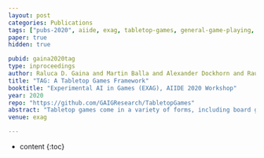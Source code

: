 ```yaml
---
layout: post
categories: Publications
tags: ["pubs-2020", aiide, exag, tabletop-games, general-game-playing, rhea, mcts]
paper: true
hidden: true

pubid: gaina2020tag
type: inproceedings
author: Raluca D. Gaina and Martin Balla and Alexander Dockhorn and Raul Montoliu and Diego Perez-Liebana 
title: "TAG: A Tabletop Games Framework"
booktitle: "Experimental AI in Games (EXAG), AIIDE 2020 Workshop"
year: 2020
repo: "https://github.com/GAIGResearch/TabletopGames"
abstract: "Tabletop games come in a variety of forms, including board games, card games, and dice games. In recent years, their complexity has considerably increased, with many components, rules that change dynamically through the game, diverse player roles, and a series of control parameters that influence a game's balance. As such, they also encompass novel and intricate challenges for Artificial Intelligence methods, yet research largely focuses on classical board games such as chess and Go. We introduce in this work the Tabletop Games (TAG) framework, which promotes research into general AI in modern tabletop games, facilitating the implementation of new games and AI players, while providing analytics to capture the complexities of the challenges proposed. We include preliminary results with sample AI players, showing some moderate success, with plenty of room for improvement, and discuss further developments and new research directions."
venue: exag

---
```


* content
{:toc}

